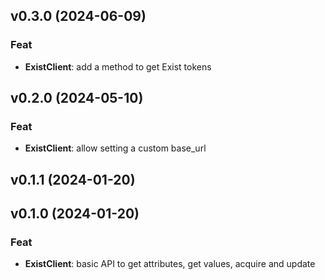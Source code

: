 ## v0.3.0 (2024-06-09)

### Feat

- **ExistClient**: add a method to get Exist tokens

## v0.2.0 (2024-05-10)

### Feat

- **ExistClient**: allow setting a custom base_url

## v0.1.1 (2024-01-20)

## v0.1.0 (2024-01-20)

### Feat

- **ExistClient**: basic API to get attributes, get values, acquire and update
